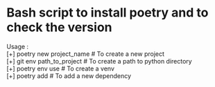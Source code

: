 <h1> Bash script to install poetry and to check the version </h1>
<body>

Usage :  <br>
[+] poetry new project_name  # To create a new project<br>
[+] git env path_to_project # To create a path to python directory<br>
[+] poetry env use <path to python executable > # To create a venv <br>
[+] poetry add <dependency> # To add a new dependency

</body>
